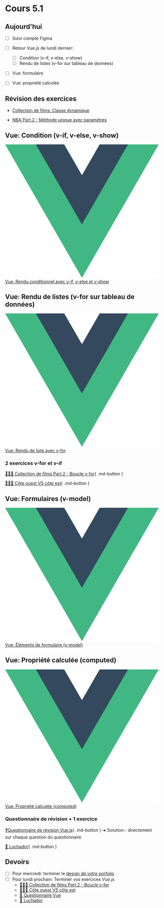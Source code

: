 # Cours 5.1
<!-- lun. 22 sept. -->
<!--
!!! Tip "Rappel"
    - Portfolio, prochaine remise: Design: *mercredi 24 septembre*.
    - Examen à venir: *lundi le 6 octobre*. Sujets: Javascript l'API Fetch, Vue.js et Css Grid.
-->
## Aujourd'hui

- [ ] Suivi compte Figma
- [ ] Retour Vue.js de lundi dernier:
  - [ ] Condition (v-if, v-else, v-show)
  - [ ] Rendu de listes (v-for sur tableau de données)
- [ ] Vue: formulaire
- [ ] Vue: propriété calculée


## Révision des exercices

- [Collection de films: Classe dynamique](https://tim-montmorency.com/timdoc/582-518MO/exercices/vue-collection-films-1/)
 <!-- ➜ [Solution💡](https://codepen.io/tim-momo/pen/vEBYxrr)-->

- [NBA Part.2 - Méthode unique avec paramètres](./exercices/vue-NBA-methode-avec-parametres.md)
 <!--  ➜ [Solution💡](https://codepen.io/tim-momo/pen/ByoeMjL)-->

## Vue: Condition (v-if, v-else, v-show)

<div class="class-content-link">
  <img src="./vue/assets/logo-vue.svg">
  <a href="./vue/condition.html">Vue: Rendu conditionnel avec v-if, v-else et v-show</a>
</div>

## Vue: Rendu de listes (v-for sur tableau de données)

<div class="class-content-link">
  <img src="./vue/assets/logo-vue.svg">
  <a href="./vue/boucle.html">Vue: Rendu de liste avec v-for</a>
</div>


### 2 exercices v-for et v-if

[🧑🏽‍💻 Collection de films Part.2 - Boucle v-for](./exercices/vue-collection-films-boucle-v-for.md){ .md-button } 
<!-- ➜ [Solution💡](https://codepen.io/tim-momo/pen/ByogzEv)-->


[🧑🏽‍💻 Côte ouest VS côte est](https://tim-montmorency.com/timdoc/582-518MO/exercices/vue-ouest-vs-est/){ .md-button } 
<!-- ➜ [Solution💡](https://codepen.io/tim-momo/pen/OJdOXYo)-->


## Vue: Formulaires (v-model)

<div class="class-content-link">
  <img src="./vue/assets/logo-vue.svg">
  <a href="./vue/elements-de-formulaire.html">Vue: Éléments de formulaire (v-model)</a>
</div>


## Vue: Propriété calculée (computed)


<div class="class-content-link">
  <img src="./vue/assets/logo-vue.svg">
  <a href="./vue/propriete-calculee.html">Vue: Propriété calculée (computed)</a>
</div>


### Questionnaire de révision + 1 exercice

[❓Questionnaire de révision Vue.js](./exercices/vue-questionnaire-w3.md){ .md-button } 
➜ Solution💡 directement sur chaque question du questionnaire

[🤼 Luchador](https://tim-montmorency.com/timdoc/582-518MO/exercices/vue-luchador/){ .md-button } 
<!-- ➜ [Solution💡](https://codepen.io/tim-momo/pen/gOqKxXL) -->


## Devoirs

- [ ] Pour mercredi: terminer le [design de votre porfolio](./projets/portfolio-remise2.md)
- [ ] Pour lundi prochain: Terminer vos exercices *Vue.js*
  - [🧑🏽‍💻 Collection de films Part.2 - Boucle v-for](./exercices/vue-collection-films-boucle-v-for.md)
  - [🧑🏽‍💻 Côte ouest VS côte est](https://tim-montmorency.com/timdoc/582-518MO/exercices/vue-ouest-vs-est/)
  - [🤔 Questionnaire Vue](./exercices/vue-questionnaire-w3.md)
  - [🤼 Luchador](https://tim-montmorency.com/timdoc/582-518MO/exercices/vue-luchador/)

<!--
TUTEUR MOMO-BOT
<button class="btn-open-modal place-bottom-right" data-modal="momobot">🤖</button>

<div class="modal" id="modal-momobot">
  <div class="modal-content">
    <span class="close">&times;</span>
    <iframe src="https://tuteur-ai-web5.netlify.app" width="100%" style="width: 100%; height: 80vh;"></iframe>
  </div>
</div>
-->